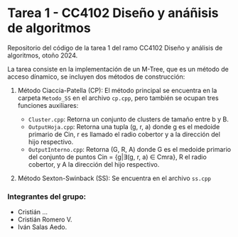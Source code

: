 # Tarea 1 - CC4102 Diseño y anáñisis de algoritmos

Repositorio del código de la tarea 1 del ramo CC4102 Diseño y análisis de algoritmos, otoño 2024. 

La tarea consiste en la implementación de un M-Tree, que es un método de acceso dínamico, se incluyen dos métodos de construcción:
1. Método Ciaccia-Patella (CP): El método principal se encuentra en la carpeta `Metodo_SS` en el archivo `cp.cpp`, pero también se ocupan tres funciones auxiliares:
    - `Cluster.cpp`: Retorna un conjunto de clusters de tamaño entre b y B.
    - `OutputHoja.cpp`: Retorna una tupla (g, r, a) donde g es el medoide primario de Cin, r es llamado el radio cobertor y a la dirección del hijo respectivo.
    - `OutputInterno.cpp`: Retorna (G, R, A) donde G es el medoide primario del conjunto de puntos Cin = {g|∃(g, r, a) ∈ Cmra}, R el radio cobertor, y A la dirección del hijo respectivo.


2. Método Sexton-Swinback (SS): Se encuentra en el archivo `ss.cpp`

### Integrantes del grupo:
- Cristián ...
- Cristián Romero V.
- Iván Salas Aedo.
